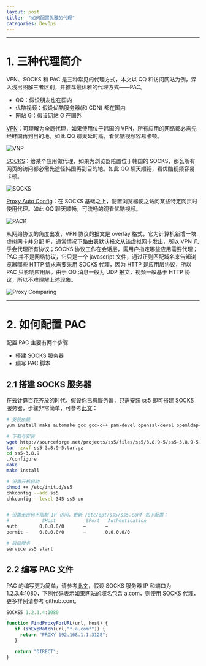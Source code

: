 ```yaml
---
layout: post
title:  "如何配置优雅的代理"
categories: DevOps 
---
```


----------------

# 1. 三种代理简介

VPN、SOCKS 和 PAC 是三种常见的代理方式，本文以 QQ 和访问网站为例，深入浅出图解三者区别，并推荐最优雅的代理方式——PAC。

- QQ：假设朋友也在国内
- 优酷视频：假设优酷服务器(和 CDN) 都在国内
- 网站 G：假设网站 G 在国外

[VPN](https://en.wikipedia.org/wiki/Virtual_private_network)：可理解为全局代理，如果使用位于韩国的 VPN，所有应用的网络都必需先经韩国再到目的地。如此 QQ 聊天延时高，看优酷视频容易卡顿。

![VNP](http://7xp2eu.com1.z0.glb.clouddn.com/new_vpn.png?imageView2/1/w/750/h/350/q/100)

[SOCKS](https://zh.wikipedia.org/wiki/SOCKS)：给某个应用做代理，如果为浏览器陪置位于韩国的 SOCKS，那么所有网页的访问都必需先途径韩国再到目的地。如此 QQ 聊天顺畅，看优酷视频容易卡顿。

![SOCKS](http://7xp2eu.com1.z0.glb.clouddn.com/new_sock.png?imageView2/1/w/750/h/350/q/100)

[Proxy Auto Config](https://en.wikipedia.org/wiki/Proxy_auto-config)：在 SOCKS 基础之上，配置浏览器使之访问某些特定网页时使用代理。如此 QQ 聊天顺畅，可流畅的观看优酷视频。

![PACK](http://7xp2eu.com1.z0.glb.clouddn.com/new_pac.png?imageView2/1/w/750/h/350/q/100)

从网络协议的角度出发，VPN 协议的报文是 overlay 格式，它为计算机新增一块虚拟网卡并分配 IP，通常情况下路由表默认报文从该虚拟网卡发出，所以 VPN 几乎会代理所有协议；SOCKS 协议工作在会话层，需用户指定哪些应用需要代理；PAC 并不是网络协议，它只是一个 javascript 文件，通过正则匹配域名来告知浏览器哪些 HTTP 请求需要采用 SOCKS 代理，因为 HTTP 是应用层协议，所以 PAC 只影响应用层。由于 QQ 消息一般为 UDP 报文，视频一般基于 HTTP 协议，所以不难理解上述现象。

![Proxy Comparing](http://7xp2eu.com1.z0.glb.clouddn.com/proxy%20comparing.png?imageView2/1/w/550/h/400/q/100)

----------------

# 2. 如何配置 PAC

配置 PAC 主要有两个步骤

- 搭建 SOCKS 服务器
- 编写 PAC 脚本

## 2.1 搭建 SOCKS 服务器

在云计算百花齐放的时代，假设你已有服务器，只需安装 ss5 即可搭建 SOCKS 服务器，步骤非常简单，可参考[此文](http://cstriker1407.info/blog/centos-build-socks5-proxy-using-ss5/)：

~~~ bash
# 安装依赖
yum install make automake gcc gcc-c++ pam-devel openssl-devel openldap-devel cyrus-sasl-devel

# 下载与安装
wget http://sourceforge.net/projects/ss5/files/ss5/3.8.9-5/ss5-3.8.9-5.tar.gz/download
tar -zxvf ss5-3.8.9-5.tar.gz
cd ss5-3.8.9
./configure
make
make install

# 设置开机启动
chmod +x /etc/init.d/ss5
chkconfig --add ss5
chkconfig --level 345 ss5 on


# 设置无密码不限制 IP 访问，更新 /etc/opt/ss5/ss5.conf 如下配置：
#            SHost           SPort   Authentication
auth        0.0.0.0/0       –       –
permit –    0.0.0.0/0       –       0.0.0.0/0

# 启动服务
service ss5 start
~~~ 

## 2.2 编写 PAC 文件

PAC 的编写更为简单，请参考[此文](http://www.truevue.org/javascript/pac-format)，假设 SOCKS 服务器 IP 和端口为 1.2.3.4:1080，下例代码表示如果网站的域名包含 a.com，则使用 SOCKS 代理，更多样例请参考 github.com。

~~~ js
SOCKS5 1.2.3.4:1080

function FindProxyForURL(url, host) {
   if (shExpMatch(url,"*.a.com*")) {
     return "PROXY 192.168.1.1:3128";
   }

   return "DIRECT"; 
}
~~~ 
